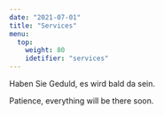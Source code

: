 ```yaml
---
date: "2021-07-01"
title: "Services"
menu:
  top:
    weight: 80
    idetifier: "services"
---
```


Haben Sie Geduld, es wird bald da sein.

Patience, everything will be there soon.
